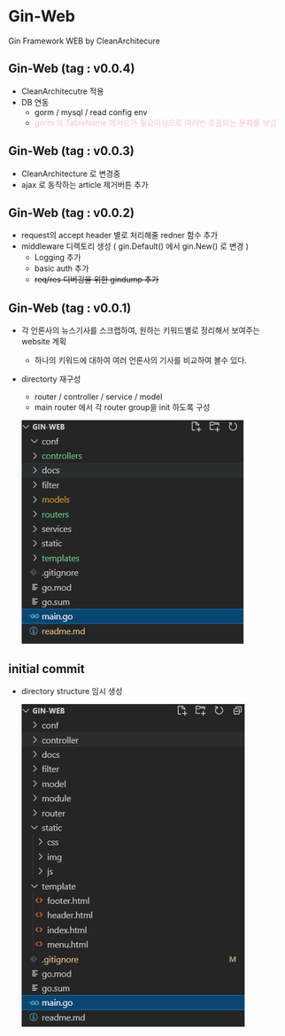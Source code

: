 # Gin-Web

Gin Framework WEB by CleanArchitecure

## Gin-Web (tag : v0.0.4)
- CleanArchitecutre 적용
- DB 연동
    - gorm / mysql / read config env
    - <span style="color:pink"> gorm 의 TableName 메서드가 필요이상으로 여러번 호출되는 문제를 보임</span>

## Gin-Web (tag : v0.0.3)
- CleanArchitecture 로 변경중
- ajax 로 동작하는 article 제거버튼 추가

## Gin-Web (tag : v0.0.2)
- request의 accept header 별로 처리해줄 redner 함수 추가
- middleware 디렉토리 생성 ( gin.Default() 에서 gin.New() 로 변경 )
    - Logging 추가
    - basic auth 추가
    - ~~req/res 디버깅을 위한 gindump 추가~~

## Gin-Web (tag : v0.0.1)
- 각 언론사의 뉴스기사를 스크랩하여, 원하는 키워드별로 정리해서 보여주는 website 계획
    - 하나의 키워드에 대하여 여러 언론사의 기사를 비교하여 볼수 있다.
- directorty  재구성
    - router / controller / service / model
    - main router 에서 각 router group을 init 하도록 구성
    
    ![ex_screenshot](./docs/dir_remake.png)

## initial commit
- directory structure 임시 생성

    ![ex_screenshot](./docs/directory.png)

